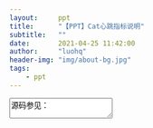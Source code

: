 ```yaml
---
layout:     ppt
title:      "【PPT】Cat心跳指标说明"
subtitle:   ""
date:       2021-04-25 11:42:00
author:     "luohq"
header-img: "img/about-bg.jpg"
tags:
    - ppt
---
```

<textarea data-template>
源码参见：

```xml
 <!-- https://mvnrepository.com/artifact/com.dianping.cat/cat-client -->
<dependency>
    <groupId>com.dianping.cat</groupId>
    <artifactId>cat-client</artifactId>
    <version>3.0.0</version>
</dependency>
```

**注：**
以下的指标都是以1分钟为统计单位，且每分钟后都重新计数
--
![在这里插入图片描述](https://img-blog.csdnimg.cn/20210325110334799.png?x-oss-process=image/watermark,type_ZmFuZ3poZW5naGVpdGk,shadow_10,text_aHR0cHM6Ly9ibG9nLmNzZG4ubmV0L2x1bzE1MjQyMjA4MzEw,size_16,color_FFFFFF,t_70)
---
#### cat.status
| 指标 | 说明      |
|:-------- | :-------|
cat.status.send.sample.ratio | cat客户端采样比例（默认100%）
cat.status.send.queue.size | cat客户端普通消息队列size
cat.status.send.atomic.queue.size | cat客户端atomic队列size（<font color='red'>TODO 待研究源码</font>）
cat.status.message.bytes | cat客户端上报的消息message字节byte数量
cat.status.message.produced | cat客户端上报的消息message数量
cat.status.message.overflowed | cat客户端丢弃的（1小时以前的）消息message数量
---
#### jvm.memory - 1
| 指标 | 说明      |
|:-------- | :-------|
jvm.memory.used | jvm实际使用的内存大小（单位：字节）<br/>`total - free` <br/> `cur capacity - free`<br/>` cur utilization`
jvm.memory.used.percent | jvm内存使用率（当前使用 / 最大允许使用 * 100）
jvm.memory.nonheap.used | jvm实际使用的非堆内存大小（单位：字节）
jvm.memory.nonheap.used.percent | jvm非堆内存使用率（当前使用 / 最大允许使用 * 100）
jvm.memory.oldgen.used | jvm老生代实际使用的内存大小（单位：字节）
jvm.memory.oldgen.used.percent |  jvm老生代使用率（当前使用 / 最大允许使用 * 100）
jvm.memory.oldgen.used.percent.after.fullgc |  执行过fullgc后的jvm老生代使用率（当前使用 / 最大允许使用 * 100），若当前时间段未执行fullgc，则该值为0
jvm.memory.eden.used | jvm新生代实际使用的内存大小（单位：字节）
jvm.memory.eden.used.percent |  jvm新生代使用率（当前使用 / 最大允许使用 * 100）
jvm.memory.survivor.used | jvm survivor区实际使用的内存大小（单位：字节）
--
#### jvm.memory - 2
| 指标 | 说明      |
|:-------- | :-------|
jvm.memory.survivor.used.percent |  jvm survivor区使用率（当前使用 / 最大允许使用 * 100）
jvm.memory.perm.used |  jvm永久代实际使用的内存大小（单位：字节）<br/>`适用于<JDK8`
jvm.memory.perm.used.percent | jvm永久代使用率（当前使用 / 最大允许使用 * 100）<br/>`适用于<JDK8`
jvm.memory.metaspace.used |  jvm元空间实际使用的内存大小（单位：字节）<br/>`适用于JDK8`
jvm.memory.metaspace.used.percent |  jvm元空间使用率（当前使用 / 最大允许使用 * 100）<br/>`适用于JDK8`
jvm.memory.codecache.used | jvm代码缓冲区实际使用的内存大小（单位：字节）<br/>`适用于JDK8`
jvm.memory.codecache.used.percent | jvm代码缓冲区使用率（当前使用 / 最大允许使用 * 100）<br/>`适用于JDK8`
jvm.nio.directbuffer.used | java.nio:type=BufferPool,name=direct对象使用内存（单位：字节）
jvm.nio.mapped.used | java.nio:type=BufferPool,name=mapped对象使用内存（单位：字节）
---
#### jvm.gc
| 指标 | 说明      |
|:-------- | :-------|
jvm.gc.count | jvm gc总次数（包括younggc和fullgc）
jvm.gc.time | jvm gc持续时长总和 （包括younggc和fullgc）
jvm.fullgc.count | jvm fullgc次数
jvm.fullgc.time | jvm fullgc持续时长总和
jvm.younggc.count | jvm younggc次数
jvm.younggc.time | jvm younggc持续时长总和
jvm.younggc.meantime | jvm younggc平均时长
---
#### jvm.thread - 1 
| 指标 | 说明      |
|:-------- | :-------|
jvm.thread.count | 所有活动的线程数（包括daemon和非daemon）
jvm.thread.daemon.count | 当前存活的daemon线程数
jvm.thread.totalstarted.count | 自jvm启动后累计创建的线程数
jvm.thread.new.count | 当前new状态的线程数量
jvm.thread.runnable.count | 当前runnable状态的线程数量
jvm.thread.blocked.count | 当前blocked状态的线程数量
jvm.thread.waiting.count | 当前waiting状态的线程数量
--
#### jvm.thread - 2 
| 指标 | 说明      |
|:-------- | :-------|
jvm.thread.time_waiting.count | 当前time_waiting状态的线程数量
jvm.thread.terminated.count | 当前terminated状态的线程数量
jvm.thread.deadlock.count | 当前发生死锁的线程数量
jvm.thread.http.count | tomcat, jetty工作线程数量（ http-, catalina-exec-, @qtp）
jvm.thread.cat.count | CAT客户端工作线程数量（Cat-, cat-）
jvm.thread.pigeon.count | pigeon工作线程数量（Pigeon-, DPSF-, Client-ResponseProcessor）
---
#### system.static
| 指标 | 说明      |
|:-------- | :-------|
system.java.classpath | Java classPath路径
system.java.verision | Java版本（对应系统属性java.version）
system.user.name | Java用户名（对应系统属性user.name）
java.cat.version | cat版本
---
### jvm.classingloading
|:-------- | :-------|
jvm.classloading.loaded.count | 当前Jvm加载的类数量
jvm.classloading.totalloaded.count | Jvm启动后累计加载的类数量
jvm.classloading.unloaded.count | Jvm启动后累计卸载的类数量
---
#### system.process
| 指标 | 说明      |
|:-------- | :-------|
system.load.average | 操作系统级（即所属宿主机）上一分钟的平均系统负载<br/>（系统负载即同时运行的进程数，通常系统负载不超过CPU数量即为正常）<br/>`getSystemLoadAverage`
cpu.system.load.percent   | 操作系统级（即所属宿主机）cpu使用率（包括全部CPU，取值范围0-100）<br/>`getSystemCpuLoad()`
cpu.jvm.load.percent  | jvm进程（包括jvm内部线程和应用线程）的cpu使用率（与全部CPU进行比较）<br/>`getProcessCpuLoad()`
system.process.used.phyical.memory |   操作系统级（即所属宿主机）当前使用内存大小（单位：字节）<br/>`getTotalPhysicalMemorySize() - getFreePhysicalMemorySize()`
system.process.used.swap.size | 操作系统级（即所属宿主机）当前使用交换空间大小（单位：字节）<br/>`getTotalSwapSpaceSize() - getFreeSwapSpaceSize()`
---
#### http.status
| 指标 | 说明      |
|:-------- | :-------|
http.count | http请求数量
http.meantime  | http请求平均耗时（单位：毫秒）
http.status400.count  | 响应状态为status=4xx的http请求数量
http.status500.count  | 响应状态为status=5xx的http请求数量
</textarea>
